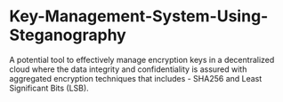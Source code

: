 # Key-Management-System-Using-Steganography

A potential tool to effectively manage encryption keys in a decentralized cloud where the data integrity
and confidentiality is assured with aggregated encryption techniques that includes - SHA256 and Least Significant Bits (LSB).
